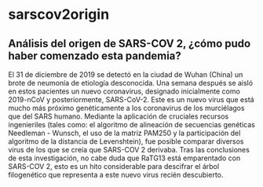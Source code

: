 # sarscov2origin

## Análisis del origen de SARS-COV 2, ¿cómo pudo haber comenzado esta pandemia?

El 31 de diciembre de 2019 se detectó en la ciudad de Wuhan (China) un brote de neumonía de etiología desconocida. Una semana después se aisló en estos pacientes un nuevo coronavirus, designado inicialmente como 2019-nCoV y posteriormente, SARS-CoV-2. Este es un nuevo virus que está mucho más próximo genéticamente a los coronavirus de los murciélagos que del SARS humano. Mediante la aplicación de cruciales recursos ingenieriles (tales como: el algoritmo de alineación de secuencias genéticas Needleman - Wunsch, el uso de la matriz PAM250 y la participación del algoritmo de la distancia de Levenshtein), fue posible comparar diversos virus de los que se creía que SARS-COV 2 derivaba. Tras las conclusiones de esta investigación, no cabe duda que RaTG13 está emparentado con SARS-COV 2, esto es un hito considerable para descifrar el árbol filogenético que representa a este nuevo virus recién descubierto.
